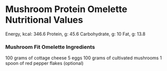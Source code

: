 ﻿# Mushroom Protein Omelette Nutritional Values

Energy, kcal: 346.6
Protein, g: 45.6
Carbohydrate, g: 10
Fat, g: 13.8

### Mushroom Fit Omelette Ingredients

100 grams of cottage cheese
5 eggs
100 grams of cultivated mushrooms
1 spoon of red pepper flakes (optional)
